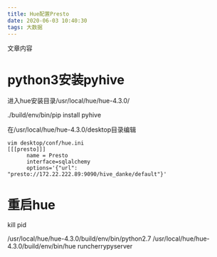```yaml
---
title: Hue配置Presto
date: 2020-06-03 10:40:30
tags: 大数据
---
```


文章内容
<!--more-->

# python3安装pyhive

进入hue安装目录/usr/local/hue/hue-4.3.0/

./build/env/bin/pip install pyhive

在/usr/local/hue/hue-4.3.0/desktop目录编辑

```
vim desktop/conf/hue.ini
[[[presto]]]
      name = Presto
      interface=sqlalchemy
      options='{"url": "presto://172.22.222.89:9090/hive_danke/default"}'

```

# 重启hue

kill pid 

/usr/local/hue/hue-4.3.0/build/env/bin/python2.7 /usr/local/hue/hue-4.3.0/build/env/bin/hue runcherrypyserver